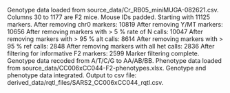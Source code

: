 Genotype data loaded from source_data/Cr_RB05_miniMUGA-082621.csv.
Columns  30  to  1177  are F2 mice.
Mouse IDs padded.
Starting with 11125 markers.
After removing chr0 markers: 10819
After removing Y/MT markers: 10656
After removing markers with > 5 % rate of N calls: 10047
After removing markers with > 95 % alt calls: 8614
After removing markers with > 95 % ref calls: 2848
After removing markers with all het calls: 2836
After filtering for informative F2 markers: 2599
Marker filtering complete.
Genotype data recoded from A/T/C/G to AA/AB/BB.
Phenotype data loaded from source_data/CC006xCC044-F2-phenotypes.xlsx.
Genotype and phenotype data integrated.
Output to csv file: derived_data/rqtl_files/SARS2_CC006xCC044_rqtl.csv.
